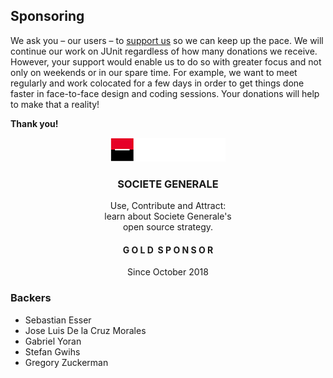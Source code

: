 ## Sponsoring

We ask you – our users – to [support us](https://steadyhq.com/en/junit) so we can keep up the pace.
We will continue our work on JUnit regardless of how many donations we receive.
However, your support would enable us to do so with greater focus and not only on weekends or in our spare time.
For example, we want to meet regularly and work colocated for a few days in order to get things done faster in face-to-face design and coding sessions.
Your donations will help to make that a reality!

**Thank you!**

<div align="center">
  <div class="card" onclick="location.href='https://www.societegenerale.com/en/digital-and-innovation/tech-culture-it';">
    <div class="card-image">
      <img src="assets/img/sponsor-logo-SocieteGenerale.png" alt="SOCIETE GENERALE">
    </div>
    <div class="card-center">
      <h3>SOCIETE GENERALE</h3>
      <p>
        Use, Contribute and Attract:<br>
        learn about Societe Generale's<br>
        open source strategy.
      </p>
    </div>
    <div class="card-bottom">
      <h4>G O L D&nbsp;&nbsp;S P O N S O R</h4>
      <p>Since October 2018</p>
    </div>    
  </div>
</div>

### Backers

- Sebastian Esser
- Jose Luis De la Cruz Morales
- Gabriel Yoran
- Stefan Gwihs
- Gregory Zuckerman
